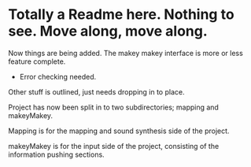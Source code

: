 Totally a Readme here. Nothing to see. Move along, move along.
============

Now things are being added. The makey makey interface is more or less feature complete.
 - Error checking needed.
 
Other stuff is outlined, just needs dropping in to place.

Project has now been split in to two subdirectories; mapping and makeyMakey.

Mapping is for the mapping and sound synthesis side of the project.

makeyMakey is for the input side of the project, consisting of the information pushing sections.